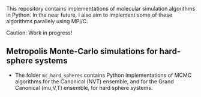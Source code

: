 This repository contains implementations of molecular simulation algorithms in Python. In the near future, I also aim to implement some of these algorithms parallely using MPI/C.

Caution: Work in progress!

## Metropolis Monte-Carlo simulations for hard-sphere systems
- The folder `mc_hard_spheres` contains Python implementations of MCMC algorithms for the Canonical (NVT) ensemble, and for the Grand Canonical (mu,V,T) ensemble, for hard sphere systems.

